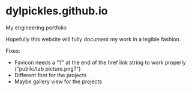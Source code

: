 # dylpickles.github.io
My engineering portfolio

Hopefully this website will fully document my work in a legible fashion. 


Fixes: 
 - Favicon needs a "?" at the end of the href link string to work properly ("public/tab picture.png?")
 - Different font for the projects
 - Maybe gallery view for the projects
